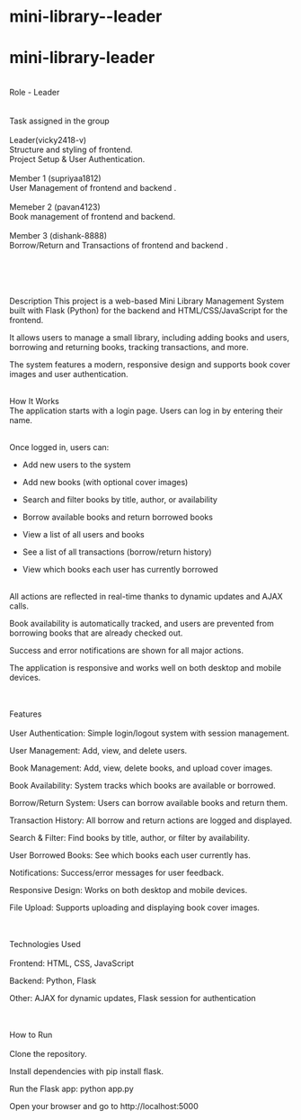 # mini-library--leader
# mini-library-leader
<br>
Role - Leader
<br><br><br>
Task assigned in the group 
<br><br>
Leader(vicky2418-v) <br> Structure and styling of frontend. <br> Project Setup & User Authentication.<br>
<br> Member 1 (supriyaa1812) <br> User Management of frontend and backend . <br> <br>
Memeber 2 (pavan4123) <br> Book management of frontend and backend. <br> <br>
Member 3 (dishank-8888) <br> Borrow/Return and Transactions of frontend and backend . <br> <br> 
<br> <br> <br>

Description
This project is a web-based Mini Library Management System built with Flask (Python) for the backend and HTML/CSS/JavaScript for the frontend.<br>

It allows users to manage a small library, including adding books and users, borrowing and returning books, tracking transactions, and more.<br>

The system features a modern, responsive design and supports book cover images and user authentication.<br><br>

How It Works <br>
The application starts with a login page. Users can log in by entering their name.<br><br>

Once logged in, users can:<br>

  - Add new users to the system<br>

  - Add new books (with optional cover images)<br>

  - Search and filter books by title, author, or availability<br>

  - Borrow available books and return borrowed books<br>

  - View a list of all users and books<br>

  - See a list of all transactions (borrow/return history)<br>

  - View which books each user has currently borrowed<br><br>

All actions are reflected in real-time thanks to dynamic updates and AJAX calls.<br>

Book availability is automatically tracked, and users are prevented from borrowing books that are already checked out.<br>

Success and error notifications are shown for all major actions.<br>

The application is responsive and works well on both desktop and mobile devices.<br><br><br>

Features<br><br>
User Authentication: Simple login/logout system with session management.<br>

User Management: Add, view, and delete users.<br>

Book Management: Add, view, delete books, and upload cover images.<br>

Book Availability: System tracks which books are available or borrowed.<br>

Borrow/Return System: Users can borrow available books and return them.<br>

Transaction History: All borrow and return actions are logged and displayed.<br>

Search & Filter: Find books by title, author, or filter by availability.<br>

User Borrowed Books: See which books each user currently has.<br>

Notifications: Success/error messages for user feedback.<br>

Responsive Design: Works on both desktop and mobile devices.<br>

File Upload: Supports uploading and displaying book cover images.<br><br><br>

Technologies Used<br><br>
Frontend: HTML, CSS, JavaScript<br>

Backend: Python, Flask<br>

Other: AJAX for dynamic updates, Flask session for authentication<br><br><br>

How to Run<br><br>
Clone the repository.<br>

Install dependencies with pip install flask.<br>

Run the Flask app: python app.py<br>

Open your browser and go to http://localhost:5000<br>

